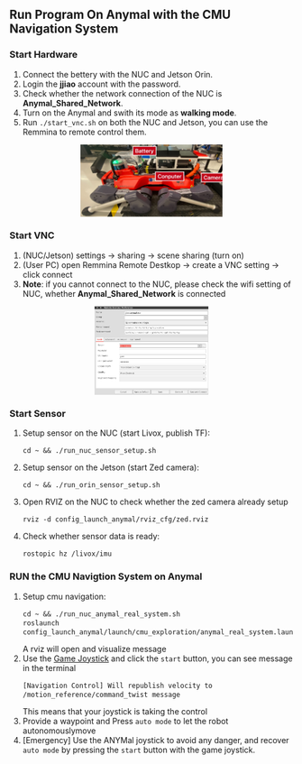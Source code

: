 ## Run Program On Anymal with the CMU Navigation System

### Start Hardware
1. Connect the bettery with the NUC and Jetson Orin.
2. Login the **jjiao** account with the password.
3. Check whether the network connection of the NUC is **Anymal_Shared_Network**.
4. Turn on the Anymal and swith its mode as **walking mode**.
5. Run ```./start_vnc.sh``` on both the NUC and Jetson, you can use the Remmina to remote control them.
<div align="center">
  <a href="">
    <img align="center" src="image/anymal_d_hardware.jpeg" width="50%" alt="anymal_d_hardware">
  </a> 
</div>

### Start VNC
1. (NUC/Jetson) settings -> sharing -> scene sharing (turn on)
2. (User PC) open Remmina Remote Destkop -> create a VNC setting -> click connect
3. **Note**: if you cannot connect to the NUC, please check the wifi setting of NUC, whether **Anymal_Shared_Network** is connected
<div align="center">
  <a href="">
    <img align="center" src="image/anymal_d_vnc_setting.png" width="40%" alt="anymal_d_vnc_setting">
  </a> 
</div>

### Start Sensor
1. Setup sensor on the NUC (start Livox, publish TF): 
   ```
   cd ~ && ./run_nuc_sensor_setup.sh
   
   ```

2. Setup sensor on the Jetson (start Zed camera): 
   ```
   cd ~ && ./run_orin_sensor_setup.sh
   ```

3. Open RVIZ on the NUC to check whether the zed camera already setup

   ```
   rviz -d config_launch_anymal/rviz_cfg/zed.rviz
   ```

4. Check whether sensor data is ready:

   ``````
   rostopic hz /livox/imu
   ``````

### RUN the CMU Navigtion System on Anymal

1. Setup cmu navigation:
   ```
   cd ~ && ./run_nuc_anymal_real_system.sh
   roslaunch config_launch_anymal/launch/cmu_exploration/anymal_real_system.launch
   ```
   A rviz will open and visualize message
2. Use the [Game Joystick](image/joystick_esm9013_description.png) and click the ```start``` button, you can see message in the terminal
   ```
   [Navigation Control] Will republish velocity to /motion_reference/command_twist message
   ```
   This means that your joystick is taking the control
3. Provide a waypoint and Press ```auto mode``` to let the robot autonomouslymove
4. [Emergency] Use the ANYMal joystick to avoid any danger, and recover ```auto mode``` by pressing the ```start``` button with the game joystick.
